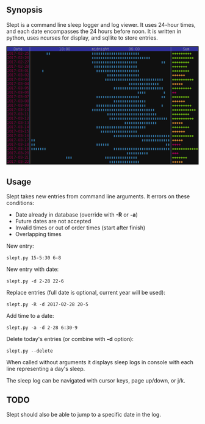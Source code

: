## Synopsis

Slept is a command line sleep logger and log viewer.
It uses 24-hour times, and each date encompasses the 24 hours before noon. 
It is written in python, uses ncurses for display, and sqllite to store entries.

![Slept display log output](/shot.png)

## Usage

Slept takes new entries from command line arguments.
It errors on these conditions:

* Date already in database (override with **-R** or **-a**)
* Future dates are not accepted
* Invalid times or out of order times (start after finish)
* Overlapping times


New entry:

	slept.py 15-5:30 6-8

New entry with date:

	slept.py -d 2-28 22-6

Replace entries (full date is optional, current year will be used):

	slept.py -R -d 2017-02-28 20-5

Add time to a date:

	slept.py -a -d 2-28 6:30-9

Delete today's entries (or combine with **-d** option):

	slept.py --delete

When called without arguments it displays sleep logs in console with 
each line representing a day's sleep.

The sleep log can be navigated with cursor keys, page up/down, or j/k.

## TODO
Slept should also be able to jump to a specific date in the log.

